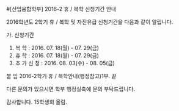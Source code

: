 ﻿#[산업융합학부] 2016-2 휴 / 복학 신청기간 안내

2016학년도 2학기 휴 / 복학 및 자진유급 신청기간을 다음과 같이 알립니다.

가. 신청기간
1) 복 학 : 2016. 07. 18(월) - 07. 29(금)
2) 휴 학 : 2016. 07. 18(월) - 07. 29(금)
3) 추 가 신 청 : 2016. 08. 03(수) - 08. 05(금)

붙 임 2016-2학기 휴 / 복학안내(행정참고)1부. 끝

다른 문의가 있으시면 학부 행정실측에 문의 부탁드립니다. 

감사합니다.
15학생회 올림.